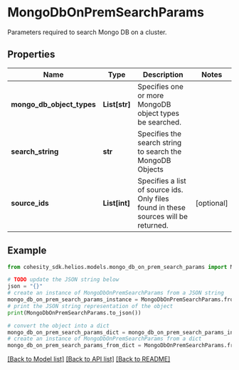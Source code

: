 # MongoDbOnPremSearchParams

Parameters required to search Mongo DB on a cluster.

## Properties

Name | Type | Description | Notes
------------ | ------------- | ------------- | -------------
**mongo_db_object_types** | **List[str]** | Specifies one or more MongoDB object types be searched. | 
**search_string** | **str** | Specifies the search string to search the MongoDB Objects | 
**source_ids** | **List[int]** | Specifies a list of source ids. Only files found in these sources will be returned. | [optional] 

## Example

```python
from cohesity_sdk.helios.models.mongo_db_on_prem_search_params import MongoDbOnPremSearchParams

# TODO update the JSON string below
json = "{}"
# create an instance of MongoDbOnPremSearchParams from a JSON string
mongo_db_on_prem_search_params_instance = MongoDbOnPremSearchParams.from_json(json)
# print the JSON string representation of the object
print(MongoDbOnPremSearchParams.to_json())

# convert the object into a dict
mongo_db_on_prem_search_params_dict = mongo_db_on_prem_search_params_instance.to_dict()
# create an instance of MongoDbOnPremSearchParams from a dict
mongo_db_on_prem_search_params_from_dict = MongoDbOnPremSearchParams.from_dict(mongo_db_on_prem_search_params_dict)
```
[[Back to Model list]](../README.md#documentation-for-models) [[Back to API list]](../README.md#documentation-for-api-endpoints) [[Back to README]](../README.md)


